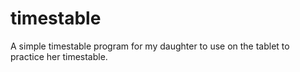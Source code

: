 # timestable
A simple timestable program for my daughter to use on the tablet to practice her timestable.
